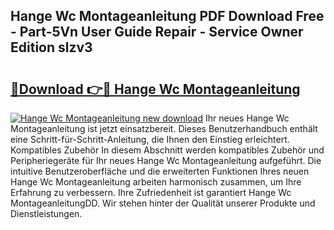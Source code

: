 ## Hange Wc Montageanleitung PDF Download Free - Part-5Vn User Guide Repair - Service Owner Edition slzv3

# <h2><a href="http://df8j1dv.blite.top/?on=Hange+Wc+Montageanleitung">🔗Download 👉🔴 Hange Wc Montageanleitung</a></h2>

[![Hange Wc Montageanleitung new download](https://i.imgur.com/lujVjoI.png)](http://df8j1dv.blite.top/?on=Hange+Wc+Montageanleitung)
Ihr neues Hange Wc Montageanleitung ist jetzt einsatzbereit. Dieses Benutzerhandbuch enthält eine Schritt-für-Schritt-Anleitung, die Ihnen den Einstieg erleichtert. Kompatibles Zubehör In diesem Abschnitt werden kompatibles Zubehör und Peripheriegeräte für Ihr neues Hange Wc Montageanleitung aufgeführt. Die intuitive Benutzeroberfläche und die erweiterten Funktionen Ihres neuen Hange Wc Montageanleitung arbeiten harmonisch zusammen, um Ihre Erfahrung zu verbessern. Ihre Zufriedenheit ist garantiert Hange Wc MontageanleitungDD. Wir stehen hinter der Qualität unserer Produkte und Dienstleistungen.

